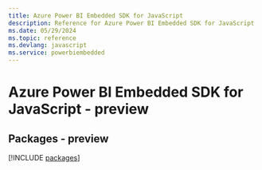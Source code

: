 ```yaml
---
title: Azure Power BI Embedded SDK for JavaScript
description: Reference for Azure Power BI Embedded SDK for JavaScript
ms.date: 05/29/2024
ms.topic: reference
ms.devlang: javascript
ms.service: powerbiembedded
---
```

# Azure Power BI Embedded SDK for JavaScript - preview
## Packages - preview
[!INCLUDE [packages](power-bi-embedded-index.md)]